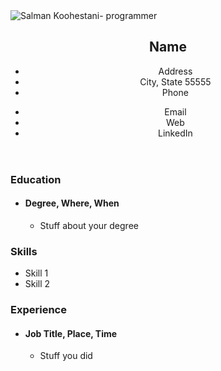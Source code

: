 <!DOCTYPE html>

<body>
	<img src="https://ssalman.com/assets/images/githubheader.png" alt="Salman Koohestani- programmer">
	<header>
		<h2>Name</h2>
		<ul id="header-left" title="mail and phone">
      <li>Address</li>
			<li>City, State 55555</li>
			<li>Phone</li>
		</ul>
		<ul id="header-right" title="web">
			<li>Email</li>
			<li>Web</li>
			<li>LinkedIn</li>
		</ul>
	</header>
	<section id="education"><h3>Education</h3>
		<ul title="education">
		<li>
			<h4>Degree, Where, When</h4>
        		<ul>
        			<li>Stuff about your degree</li>
       		</ul>
       	</li>
		</ul>
	</section>
	<section id="skills"><h3>Skills</h3>
		<ul title="skills">
			<li>Skill 1</li>
      <li>Skill 2</li>
		</ul>
	</section>
	<section id="experience"><h3>Experience</h3>
	<ul title="experience">
		<li>
			<h4>Job Title, Place, Time</h4>
			<ul>
				<li>Stuff you did</li>
			</ul>
		</li>
	</ul>
	</section>
</body>
</html>
